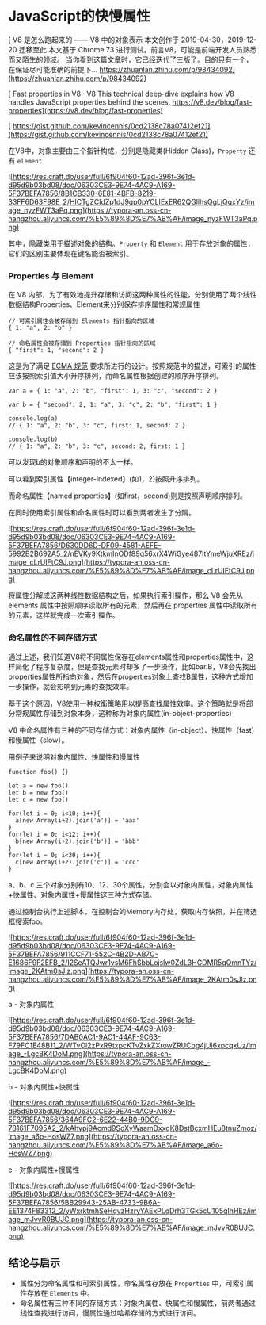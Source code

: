 # JavaScript的快慢属性

[ V8 是怎么跑起来的 —— V8 中的对象表示 本文创作于 2019-04-30，2019-12-20 迁移至此 本文基于 Chrome 73 进行测试。前言V8，可能是前端开发人员熟悉而又陌生的领域。 当你看到这篇文章时，它已经迭代了三版了。目的只有一个，在保证尽可能准确的前提下… https://zhuanlan.zhihu.com/p/98434092](https://zhuanlan.zhihu.com/p/98434092)

[ Fast properties in V8 · V8 This technical deep-dive explains how V8 handles JavaScript properties behind the scenes. https://v8.dev/blog/fast-properties](https://v8.dev/blog/fast-properties)

[   https://gist.github.com/kevincennis/0cd2138c78a07412ef21](https://gist.github.com/kevincennis/0cd2138c78a07412ef21)

在V8中，对象主要由三个指针构成，分别是隐藏类(Hidden Class)，`Property` 还有 `element` 

![https://res.craft.do/user/full/6f904f60-12ad-396f-3e1d-d95d9b03bd08/doc/06303CE3-9E74-4AC9-A169-5F37BEFA7856/8B1CB330-6E81-4BFB-8219-33FF6D63F98E_2/HICTgZCIdZp1dJ9qp0pYCLIExER62QGllhsQgLjQqxYz/image_nyzFWT3aPq.png](https://typora-an.oss-cn-hangzhou.aliyuncs.com/%E5%89%8D%E7%AB%AF/image_nyzFWT3aPq.png)

其中，隐藏类用于描述对象的结构。`Property` 和 `Element` 用于存放对象的属性，它们的区别主要体现在键名能否被索引。

### Properties 与 Element

在 V8 内部，为了有效地提升存储和访问这两种属性的性能，分别使用了两个线性数据结构Properties、Element来分别保存排序属性和常规属性

```
// 可索引属性会被存储到 Elements 指针指向的区域
{ 1: "a", 2: "b" }

// 命名属性会被存储到 Properties 指针指向的区域
{ "first": 1, "second": 2 }
```

这是为了满足 [ECMA 规范](https://link.zhihu.com/?target=https://tc39.github.io/ecma262/#sec-ordinaryownpropertykeys) 要求所进行的设计。按照规范中的描述，可索引的属性应该按照索引值大小升序排列，而命名属性根据创建的顺序升序排列。

```
var a = { 1: "a", 2: "b", "first": 1, 3: "c", "second": 2 }

var b = { "second": 2, 1: "a", 3: "c", 2: "b", "first": 1 }

console.log(a) 
// { 1: "a", 2: "b", 3: "c", first: 1, second: 2 }

console.log(b)
// { 1: "a", 2: "b", 3: "c", second: 2, first: 1 }
```

可以发现b的对象顺序和声明的不太一样。

可以看到索引属性【integer-indexed】(如1，2)按照升序排列。

而命名属性【named properties】(如first，second)则是按照声明顺序排列。

在同时使用索引属性和命名属性时可以看到两者发生了分隔。

![https://res.craft.do/user/full/6f904f60-12ad-396f-3e1d-d95d9b03bd08/doc/06303CE3-9E74-4AC9-A169-5F37BEFA7856/D630DD6D-DF09-4581-AEFE-5992B2B692A5_2/nEVKy9KtkmInODf89q56xrX4WiGye487ltYmeWjuXREz/image_cLrUIFtC9J.png](https://typora-an.oss-cn-hangzhou.aliyuncs.com/%E5%89%8D%E7%AB%AF/image_cLrUIFtC9J.png)

将属性分解成这两种线性数据结构之后，如果执行索引操作，那么 V8 会先从 elements 属性中按照顺序读取所有的元素，然后再在 properties 属性中读取所有的元素，这样就完成一次索引操作。

### 命名属性的不同存储方式

通过上述，我们知道V8将不同属性保存在elements属性和properties属性中，这样简化了程序复杂度，但是查找元素时却多了一步操作，比如bar.B，V8会先找出properties属性所指向对象，然后在properties对象上查找B属性，这种方式增加一步操作，就会影响到元素的查找效率。

基于这个原因，V8使用一种权衡策略用以提高查找属性效率。这个策略就是将部分常规属性存储到对象本身，这种称为对象内属性(in-object-properties)

V8 中命名属性有三种的不同存储方式：对象内属性（in-object）、快属性（fast）和慢属性（slow）。

用例子来说明对象内属性、快属性和慢属性

```
function foo() {}

let a = new foo()
let b = new foo()
let c = new foo()

for(let i = 0; i<10; i++){
  a[new Array(i+2).join('a')] = 'aaa'
}
for(let i = 0; i<12; i++){
  b[new Array(i+2).join('b')] = 'bbb'
}
for(let i = 0; i<30; i++){
  c[new Array(i+2).join('c')] = 'ccc'
}
```

a、b、c 三个对象分别有10、12、30个属性，分别会以对象内属性，对象内属性+快属性、对象内属性+慢属性这三种方式存储。

通过控制台执行上述脚本，在控制台的Memory内存处，获取内存快照，并在筛选框搜索foo。

![https://res.craft.do/user/full/6f904f60-12ad-396f-3e1d-d95d9b03bd08/doc/06303CE3-9E74-4AC9-A169-5F37BEFA7856/911CCF71-552C-4B2D-AB7C-E1686F9F2EFB_2/I2ScATQJwr1ysM6FhSbbLojslw0ZdL3HGDMR5qQmnTYz/image_2KAtm0sJlz.png](https://typora-an.oss-cn-hangzhou.aliyuncs.com/%E5%89%8D%E7%AB%AF/image_2KAtm0sJlz.png)

a - 对象内属性

![https://res.craft.do/user/full/6f904f60-12ad-396f-3e1d-d95d9b03bd08/doc/06303CE3-9E74-4AC9-A169-5F37BEFA7856/7DAB0AC1-9AC1-44AF-9C63-F79FC1E48B11_2/WTvOl2zPxR9txpcKTvZxkZXrowZRUCbg4jUl6xpcqxUz/image_-LgcBK4DoM.png](https://typora-an.oss-cn-hangzhou.aliyuncs.com/%E5%89%8D%E7%AB%AF/image_-LgcBK4DoM.png)

b - 对象内属性+快属性

![https://res.craft.do/user/full/6f904f60-12ad-396f-3e1d-d95d9b03bd08/doc/06303CE3-9E74-4AC9-A169-5F37BEFA7856/364A9FC2-6E22-44B0-9DC9-78161F7095A2_2/kAhypj9Acmd9SoXyWaamDxxqK8DstBcxmHEu8tnuZmoz/image_a6o-HosWZ7.png](https://typora-an.oss-cn-hangzhou.aliyuncs.com/%E5%89%8D%E7%AB%AF/image_a6o-HosWZ7.png)

c - 对象内属性+慢属性

![https://res.craft.do/user/full/6f904f60-12ad-396f-3e1d-d95d9b03bd08/doc/06303CE3-9E74-4AC9-A169-5F37BEFA7856/5BB29943-25AB-4733-9B6A-EE1374F83312_2/yWxrktmhSeHqvzHzryYAExPLqDrh3TGk5cU105qIhHEz/image_mJvvR0BUJC.png](https://typora-an.oss-cn-hangzhou.aliyuncs.com/%E5%89%8D%E7%AB%AF/image_mJvvR0BUJC.png)

## 结论与启示

- 属性分为命名属性和可索引属性，命名属性存放在 `Properties` 中，可索引属性存放在 `Elements` 中。
- 命名属性有三种不同的存储方式：对象内属性、快属性和慢属性，前两者通过线性查找进行访问，慢属性通过哈希存储的方式进行访问。